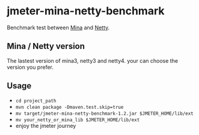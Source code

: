 jmeter-mina-netty-benchmark
===
Benchmark test between [Mina](https://github.com/nadarei/mina) and [Netty](https://github.com/netty/netty).

Mina / Netty version
---
The lastest version of mina3, netty3 and netty4. your can choose the version you prefer.

Usage
---
- `cd project_path`
- `mvn clean package -Dmaven.test.skip=true`
- `mv target/jmeter-mina-netty-benchmark-1.2.jar $JMETER_HOME/lib/ext`
- `mv your_netty_or_mina_lib $JMETER_HOME/lib/ext`
- enjoy the jmeter journey 

